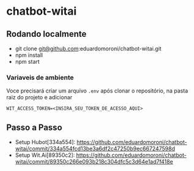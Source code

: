 # chatbot-witai

## Rodando localmente
- git clone git@github.com:eduardomoroni/chatbot-witai.git
- npm install
- npm start

### Variaveis de ambiente
Voce precisará criar um arquivo `.env` após clonar o repositório, na pasta raiz do projeto e adicionar
```
WIT_ACCESS_TOKEN=<INSIRA_SEU_TOKEN_DE_ACESSO_AQUI>
```

## Passo a Passo
- Setup Hubot[334a554]: https://github.com/eduardomoroni/chatbot-witai/commit/334a554fcd13be3a6df2c47250b9ec667247598d
- Setup Wit.Ai[89350c2]: https://github.com/eduardomoroni/chatbot-witai/commit/89350c266e093b218c304dfc5c3d64e1ad7f418e

